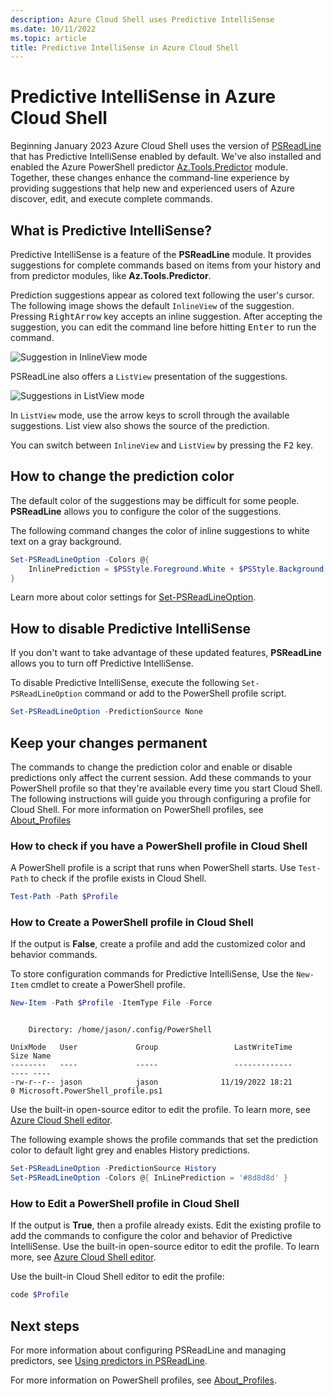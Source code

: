 ```yaml
---
description: Azure Cloud Shell uses Predictive IntelliSense
ms.date: 10/11/2022
ms.topic: article
title: Predictive IntelliSense in Azure Cloud Shell
---
```


# Predictive IntelliSense in Azure Cloud Shell

Beginning January 2023 Azure Cloud Shell uses the version of [PSReadLine][03] that has Predictive
IntelliSense enabled by default. We've also installed and enabled the Azure PowerShell predictor
[Az.Tools.Predictor][01] module. Together, these changes enhance the command-line experience by
providing suggestions that help new and experienced users of Azure discover, edit, and execute
complete commands.

## What is Predictive IntelliSense?

Predictive IntelliSense is a feature of the **PSReadLine** module. It provides suggestions for
complete commands based on items from your history and from predictor modules, like
**Az.Tools.Predictor**.

Prediction suggestions appear as colored text following the user's cursor. The following image shows
the default `InlineView` of the suggestion. Pressing <kbd>RightArrow</kbd> key accepts an inline
suggestion. After accepting the suggestion, you can edit the command line before hitting
<kbd>Enter</kbd> to run the command.

![Suggestion in InlineView mode][06]

PSReadLine also offers a `ListView` presentation of the suggestions.

![Suggestions in ListView mode][07]

In `ListView` mode, use the arrow keys to scroll through the available suggestions. List view also
shows the source of the prediction.

You can switch between `InlineView` and `ListView` by pressing the <kbd>F2</kbd> key.

## How to change the prediction color

The default color of the suggestions may be difficult for some people. **PSReadLine** allows you to
configure the color of the suggestions.

The following command changes the color of inline suggestions to white text on a gray background.

```powershell
Set-PSReadLineOption -Colors @{
    InlinePrediction = $PSStyle.Foreground.White + $PSStyle.Background.BrightBlack
}
```

Learn more about color settings for [Set-PSReadLineOption][04].

## How to disable Predictive IntelliSense

If you don't want to take advantage of these updated features, **PSReadLine** allows you to turn off
Predictive IntelliSense.

To disable Predictive IntelliSense, execute the following `Set-PSReadLineOption` command or add to
the PowerShell profile script.

```powershell
Set-PSReadLineOption -PredictionSource None
```

## Keep your changes permanent

The commands to change the prediction color and enable or disable predictions only affect the
current session. Add these commands to your PowerShell profile so that they're available every time
you start Cloud Shell. The following instructions will guide you through configuring a profile for
Cloud Shell. For more information on PowerShell profiles, see [About_Profiles][02]

### How to check if you have a PowerShell profile in Cloud Shell

A PowerShell profile is a script that runs when PowerShell starts. Use `Test-Path` to check if the
profile exists in Cloud Shell.

```powershell
Test-Path -Path $Profile
```

### How to Create a PowerShell profile in Cloud Shell

If the output is **False**, create a profile and add the customized color and behavior commands.

To store configuration commands for Predictive IntelliSense, Use the `New-Item` cmdlet to create a
PowerShell profile.

```powershell
New-Item -Path $Profile -ItemType File -Force
```

```output

    Directory: /home/jason/.config/PowerShell

UnixMode   User             Group                 LastWriteTime           Size Name
--------   ----             -----                 -------------           ---- ----
-rw-r--r-- jason            jason              11/19/2022 18:21              0 Microsoft.PowerShell_profile.ps1
```

Use the built-in open-source editor to edit the profile. To learn more, see
[Azure Cloud Shell editor][08].

The following example shows the profile commands that set the prediction color to default light grey
and enables History predictions.

```powershell
Set-PSReadLineOption -PredictionSource History
Set-PSReadLineOption -Colors @{ InLinePrediction = '#8d8d8d' }
```

### How to Edit a PowerShell profile in Cloud Shell

If the output is **True**, then a profile already exists. Edit the existing profile to add the
commands to configure the color and behavior of Predictive IntelliSense. Use the built-in
open-source editor to edit the profile. To learn more, see [Azure Cloud Shell editor][08].

Use the built-in Cloud Shell editor to edit the profile:

```powershell
code $Profile
```

## Next steps

For more information about configuring PSReadLine and managing predictors, see
[Using predictors in PSReadLine][05].

For more information on PowerShell profiles, see [About_Profiles][02].


<!-- link references -->
[01]: /powershell/azure/az-predictor
[02]: /powershell/module/microsoft.powershell.core/about/about_profiles
[03]: /powershell/module/psreadline/about/about_psreadline
[04]: /powershell/module/psreadline/set-psreadlineoption
[05]: /powershell/scripting/learn/shell/using-predictors
[06]: media/predictive-intellisense/cloud-shell-inline.png
[07]: media/predictive-intellisense/cloud-shell-list-view.png
[08]: using-cloud-shell-editor.md
